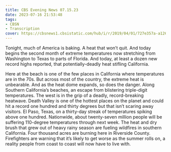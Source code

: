 ```yaml
---
title: CBS Evening News 07.15.23
date: 2023-07-16 21:53:48
tags:
- CBSN
- Transcription
cover: https://cbsnews1.cbsistatic.com/hub/i/r/2019/04/01/727e357a-a126-4138-a2c5-4d3222669d57/thumbnail/640x360/3ff2761028dc5c65cc4f07acd54bcd5c/cbsn2-logo-1920x1080.jpg
---
```

Tonight, much of America is baking. A heat that won’t quit. And today begins the second month of extreme temperatures now stretching from Washington to Texas to parts of Florida. And today, at least a dozen new record highs reported, that potentially-deadly heat stifling California. 

Here at the beach is one of the few places in California where temperatures are in the 70s. But across most of the country, the extreme heat is unbearable. And as the heat dome expands, so does the danger. Along Southern California’s beaches, an escape from blistering triple-digit temperatures. The west is in the grip of a deadly, record-breaking heatwave. Death Valley is one of the hottest places on the planet and could hit a record one hundred and thirty degrees but that isn’t scaring away visitors. El Paso, Texas, on a thirty-day streak of temperatures spiking above one hundred. Nationwide, about twenty-seven million people will be suffering 110-degree temperatures through next week. The heat and dry brush that grew out of heavy rainy season are fueling wildfires in southern California. Four thousand acres are burning here in Riverside County. Firefighters are warning that it’s likely to get worse as the summer rolls on, a reality people from coast to coast will now have to live with. 
